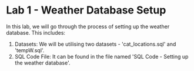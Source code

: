 # Lab 1 - Weather Database Setup

In this lab, we will go through the process of setting up the weather database. This includes:

1. Datasets: We will be utilising two datasets - 'cat_locations.sql' and 'tempW.sql'.
2. SQL Code File: It can be found in the file named 'SQL Code - Setting up the weather database'.
